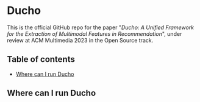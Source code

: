 # Ducho

This is the official GitHub repo for the paper "_Ducho: A Unified Framework for the Extraction of Multimodal
Features in Recommendation_", under review at ACM Multimedia 2023 in the Open Source track.

## Table of contents

- [Where can I run Ducho](#where-can-i-run-ducho)

## Where can I run Ducho
